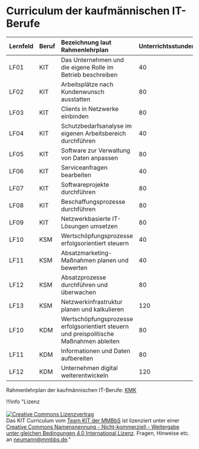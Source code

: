 # Curriculum der kaufmännischen IT-Berufe

| Lernfeld | Beruf | Bezeichnung laut Rahmenlehrplan | Unterrichtsstunden |
| :--- | :--- | :--- | :--- |
| LF01 | KIT | Das Unternehmen und die eigene Rolle im Betrieb beschreiben | 40 |
| LF02 | KIT | Arbeitsplätze nach Kundenwunsch ausstatten | 80 |
| LF03 | KIT | Clients in Netzwerke einbinden | 80 |
| LF04 | KIT | Schutzbedarfsanalyse im eigenen Arbeitsbereich durchführen | 40 |
| LF05 | KIT | Software zur Verwaltung von Daten anpassen | 80 |
| LF06 | KIT | Serviceanfragen bearbeiten | 40 |
| LF07 | KIT | Softwareprojekte durchführen | 80 |
| LF08 | KIT | Beschaffungsprozesse durchführen | 80 |
| LF09 | KIT | Netzwerkbasierte IT-Lösungen umsetzen | 80 |
| LF10 | KSM | Wertschöpfungsprozesse erfolgsorientiert steuern | 40 |
| LF11 | KSM | Absatzmarketing-Maßnahmen planen und bewerten | 40 |
| LF12 | KSM | Absatzprozesse durchführen und überwachen | 80 |
| LF13 | KSM | Netzwerkinfrastruktur planen und kalkulieren | 120 |
| LF10 | KDM | Wertschöpfungsprozesse erfolgsorientiert steuern und preispolitische Maßnahmen ableiten | 80 |
| LF11 | KDM | Informationen und Daten aufbereiten | 80 |
| LF12 | KDM | Unternehmen digital weiterentwickeln | 120 |

Rahmenlehrplan der kaufmännischen IT-Berufe: [KMK](https://www.kmk.org/fileadmin/Dateien/pdf/Bildung/BeruflicheBildung/rlp/Kaufleute_fuer_Digitalisierungsmanagement_19-12-13_EL.pdf)

!!!info "Lizenz<br><br><a rel="license" href="http://creativecommons.org/licenses/by-nc-sa/4.0/"><img alt="Creative Commons Lizenzvertrag" style="border-width:0" src="https://i.creativecommons.org/l/by-nc-sa/4.0/88x31.png" /></a><br /><span xmlns:dct="http://purl.org/dc/terms/" property="dct:title">Das KIT Curriculum</span> vom <a xmlns:cc="http://creativecommons.org/ns#" href="https://herr-nm.github.io/KIT-Curriculum/" property="cc:attributionName" rel="cc:attributionURL">Team KIT der MMBbS</a> ist lizenziert unter einer <a rel="license" href="http://creativecommons.org/licenses/by-nc-sa/4.0/">Creative Commons Namensnennung - Nicht-kommerziell - Weitergabe unter gleichen Bedingungen 4.0 International Lizenz</a>. Fragen, Hinweise etc. an neumann@mmbbs.de."